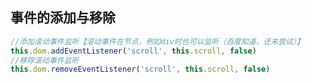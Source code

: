 ## 事件的添加与移除

```javascript
//添加滚动事件监听【滚动事件在节点，例如div时也可以监听（百度知道，还未尝试）】
this.dom.addEventListener('scroll', this.scroll, false)
//移除滚动事件监听
this.dom.removeEventListener('scroll', this.scroll, false)
```









